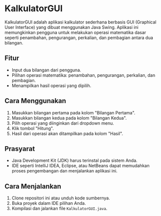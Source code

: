 # KalkulatorGUI

KalkulatorGUI adalah aplikasi kalkulator sederhana berbasis GUI (Graphical User Interface) yang dibuat menggunakan Java Swing. Aplikasi ini memungkinkan pengguna untuk melakukan operasi matematika dasar seperti penambahan, pengurangan, perkalian, dan pembagian antara dua bilangan.

## Fitur

- Input dua bilangan dari pengguna.
- Pilihan operasi matematika: penambahan, pengurangan, perkalian, dan pembagian.
- Menampilkan hasil operasi yang dipilih.

## Cara Menggunakan

1. Masukkan bilangan pertama pada kolom "Bilangan Pertama".
2. Masukkan bilangan kedua pada kolom "Bilangan Kedua".
3. Pilih operasi yang diinginkan dari dropdown menu.
4. Klik tombol "Hitung".
5. Hasil dari operasi akan ditampilkan pada kolom "Hasil".

## Prasyarat

- Java Development Kit (JDK) harus terinstal pada sistem Anda.
- IDE seperti IntelliJ IDEA, Eclipse, atau NetBeans dapat memudahkan proses pengembangan dan menjalankan aplikasi ini.

## Cara Menjalankan

1. Clone repositori ini atau unduh kode sumbernya.
2. Buka proyek dalam IDE pilihan Anda.
3. Kompilasi dan jalankan file `KalkulatorGUI.java`.
